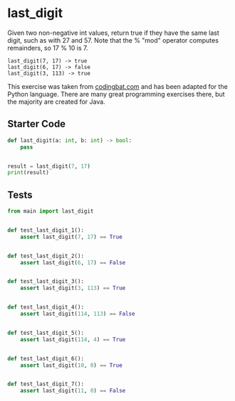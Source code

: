 # last_digit





Given two non-negative int values, return true if they have the same last digit, such as with 27 and 57. Note that the % "mod" operator computes remainders, so 17 % 10 is 7.

```
last_digit(7, 17) -> true
last_digit(6, 17) -> false
last_digit(3, 113) -> true
```

This exercise was taken from [codingbat.com](https://codingbat.com/prob/p125339) and has been adapted for the Python language. There are many great programming exercises there, but the majority are created for Java.

## Starter Code
```python
def last_digit(a: int, b: int) -> bool:
    pass


result = last_digit(7, 17)
print(result)
```

## Tests
```python
from main import last_digit


def test_last_digit_1():
    assert last_digit(7, 17) == True


def test_last_digit_2():
    assert last_digit(6, 17) == False


def test_last_digit_3():
    assert last_digit(3, 113) == True


def test_last_digit_4():
    assert last_digit(114, 113) == False


def test_last_digit_5():
    assert last_digit(114, 4) == True


def test_last_digit_6():
    assert last_digit(10, 0) == True


def test_last_digit_7():
    assert last_digit(11, 0) == False
```
